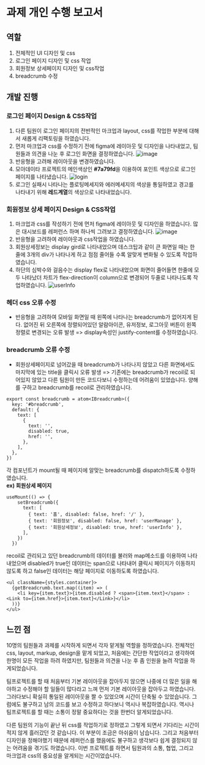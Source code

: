 # 과제 개인 수행 보고서

## 역할
1. 전체적인 UI 디자인 및 css
2. 로그인 페이지 디자인 및 css 작업
3. 회원정보 상세페이지 디자인 및 css작업
4. breadcrumb 수정

## 개발 진행
### 로그인 페이지 Design & CSS작업
1. 다른 팀원이 로그인 페이지의 전반적인 마크업과 layout, css를 작업한 부분에 대해서 새롭게 리팩토링을 하였습니다.
2. 먼저 마크업과 css를 수정하기 전에 figma에 레이아웃 및 디자인을 나타내었고, 팀원들과 의견을 나눈 후 로그인 화면을 결정하였습니다.
![image](https://user-images.githubusercontent.com/65527334/171999600-87e756d0-9e4e-4e36-95b6-94d851cbb4eb.png)
3. 반응형을 고려해 레이아웃을 변경하였습니다.
4. 모아데이타 프로젝트의 메인색상인 **#7a79fd**을 이용하여 포인트 색상으로 로그인 페이지를 나타냈습니다.
![login](https://user-images.githubusercontent.com/65527334/171999419-0bc97d06-ea0f-41c9-81f8-5d69e39de160.gif)
5. 로그인 실패시 나타나는 플로팅메세지와 에러메세지의 색상을 통일하였고 경고를 나타내기 위해 **레드계열**의 색상으로 나타내었습니다.

### 회원정보 상세 페이지 Design & CSS작업
1. 마크업과 css를 작성하기 전에 먼저 figma에 레이아웃 및 디자인을 하였습니다. 많은 대시보드를 레퍼런스 하며 하나씩 그려보고 결정하였습니다.
![image](https://user-images.githubusercontent.com/65527334/172000037-9d9d2587-1e7e-4dca-b972-dc5daf6d0672.png)
2. 반응형을 고려하여 레이아웃과 css작업을 하였습니다.
3. 회원상세정보는 display gird로 나타내었으며 데스크탑과 같이 큰 화면일 때는 한 줄에 3개의 div가 나타나게 하고 점점 줄어들 수록 알맞게 변화될 수 있도록 작업하였습니다.
4. 하단의 심박수와 걸음수는 display flex로 나타내었으며 화면이 줄어들면 한줄에 모두 나타났더 차트가 flex-direction이 column으로 변경되어 두줄로 나타나도록 작업하였습니다.
![userInfo](https://user-images.githubusercontent.com/65527334/172000139-d48fcac5-5827-4b58-9d7e-bddeae1bc312.gif)

### 헤더 css 오류 수정
- 반응형을 고려하여 모바일 화면일 때 왼쪽에 나타나는 breadcrumb가 없어지게 된다. 없어진 뒤 오른쪽에 정렬되어있던 알람아이콘, 유저정보, 로그아웃 버튼이 왼쪽정렬로 변경되는 오류 발생
=> display속성인 justify-content를 수정하였습니다.

### breadcrumb 오류 수정
- 회원상세페이지로 넘어갔을 때 breadcrumb가 나타나지 않았고 다른 화면에서도 마지막에 있는 title을 클릭시 오류 발생
=> 기존에는 breadcrumb가 recoil로 되어있지 않았고 다른 팀원이 만든 코드다보니 수정하는데 어려움이 있었습니다. 양해를 구하고 breadcrumb를 recoil로 관리하였습니다.
```
export const breadcrumb = atom<IBreadcrumb>({
  key: '#breadcrumb',
  default: {
    text: [
      {
        text: '',
        disabled: true,
        href: '',
      },
    ],
  },
})
```
각 컴포넌트가 mount될 때 페이지에 알맞는 breadcrumb를  dispatch하도록 수정하였습니다. <br/>
**ex) 회원상세 페이지**
```
useMount(() => {
    setBreadcrumb({
      text: [
        { text: '홈', disabled: false, href: '/' },
        { text: '회원정보', disabled: false, href: 'userManage' },
        { text: '회원상세정보', disabled: true, href: 'userInfo' },
      ],
    })
  })
```
recoil로 관리되고 있던 breadcrumb의 데이터를 불러와 map메소드를 이용하여 나타내었으며 disabled가 true인 데이터는 span으로 나타내어 클릭시 페이지가 이동하지 않도록 하고 false인 데이터는 해당 페이지로 이동하도록 하였습니다.
```
<ul className={styles.container}>
  {getBreadcrumb.text.map((item) => (
    <li key={item.text}>{item.disabled ? <span>{item.text}</span> : <Link to={item.href}>{item.text}</Link>}</li>
  ))}
</ul>
```

## 느낀 점
10명의 팀원들과 과제를 시작하게 되면서 각자 맡게될 역할을 정하였습니다. 
전체적인 css, layout, markup, design을 맡게 되었고, 처음에는 간단한 작업이라고 생각하여 한명이 모든 작업을 하려 하였지만, 
팀원들과 의견을 나눈 후 좀 인원을 늘려 작업을 하게되었습니다.

팀프로젝트를 할 때 처음부터 기본 레이아웃을 잡아두지 않으면 나중에 더 많은 일을 해야하고 수정해야 할 일들이 많다라고 느껴 먼저 기본 레이아웃을 잡아두고 하였습니다.
그러다보니 확실히 통일된 레이아웃을 짤 수 있었으며 시간이 단축될 수 있었습니다. 그럼에도 불구하고 남의 코드를 보고 수정하고 하다보니 역시나 복잡하였습니다.
역시나 팀프로젝트를 할 때는 소통이 정말 중요하다는 것을 한번더 알게되었습니다.

다른 팀원의 기능이 끝난 뒤 css를 작업하기로 정하였고 그렇게 되면서 기다리는 시간이 적지 않게 흘러갔던 것 같습니다. 이 부분이 조금은 아쉬움이 남습니다.
그리고 처음부터 디자인을 정해야했기 때문에 레퍼런스를 했음에도 불구하고 생각보다 쉽게 결정되지 않는 어려움을 겪기도 하였습니다.
이번 프로젝트를 하면서 팀원과의 소통, 협업, 그리고 마크업과 css의 중요성을 알게되는 시간이었습니다.
